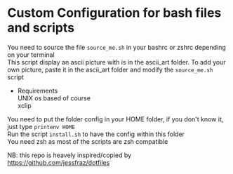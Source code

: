 # Custom Configuration for bash files and scripts  
You need to source the file ```source_me.sh``` in your bashrc or zshrc depending on your terminal  
This script display an ascii picture with is in the ascii_art folder. To add your own picture, paste it in the ascii_art folder and modify the ```source_me.sh``` script

* Requirements  
UNIX os based of course   
xclip  

You need to put the folder config in your HOME folder, if you don't know it, just type ```printenv HOME```  
Run the script ```install.sh``` to have the config within this folder  
You need zsh as most of the scripts are zsh compatible  

NB: this repo is heavely inspired/copied by https://github.com/jessfraz/dotfiles
